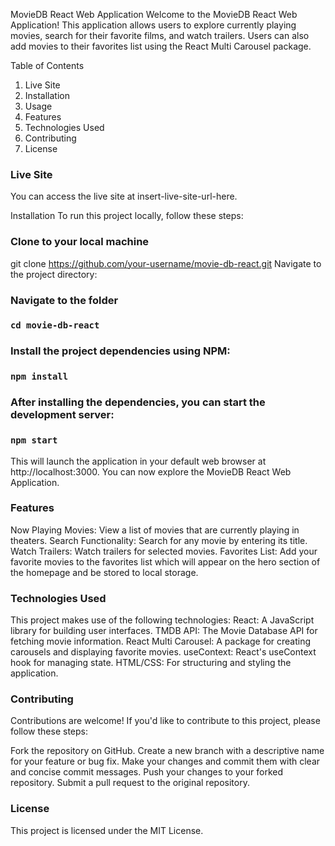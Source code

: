 MovieDB React Web Application
Welcome to the MovieDB React Web Application! This application allows users to explore currently playing movies, search for their favorite films, and watch trailers. Users can also add movies to their favorites list using the React Multi Carousel package.

Table of Contents

1. Live Site
2. Installation
3. Usage
4. Features
5. Technologies Used
6. Contributing
7. License

### Live Site

You can access the live site at insert-live-site-url-here.

Installation
To run this project locally, follow these steps:

### Clone to your local machine

git clone https://github.com/your-username/movie-db-react.git
Navigate to the project directory:

### Navigate to the folder

### `cd movie-db-react`

### Install the project dependencies using NPM:

### `npm install`

### After installing the dependencies, you can start the development server:

### `npm start`

This will launch the application in your default web browser at http://localhost:3000. You can now explore the MovieDB React Web Application.

### Features

Now Playing Movies: View a list of movies that are currently playing in theaters.
Search Functionality: Search for any movie by entering its title.
Watch Trailers: Watch trailers for selected movies.
Favorites List: Add your favorite movies to the favorites list which will appear on the hero section of the homepage and be stored to local storage.

### Technologies Used

This project makes use of the following technologies:
React: A JavaScript library for building user interfaces.
TMDB API: The Movie Database API for fetching movie information.
React Multi Carousel: A package for creating carousels and displaying favorite movies.
useContext: React's useContext hook for managing state.
HTML/CSS: For structuring and styling the application.

### Contributing

Contributions are welcome! If you'd like to contribute to this project, please follow these steps:

Fork the repository on GitHub.
Create a new branch with a descriptive name for your feature or bug fix.
Make your changes and commit them with clear and concise commit messages.
Push your changes to your forked repository.
Submit a pull request to the original repository.

### License

This project is licensed under the MIT License.
